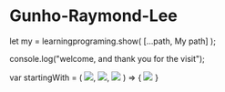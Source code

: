 # Gunho-Raymond-Lee
let my = learningprograming.show( [...path, My path] );

console.log("welcome, and thank you for the visit");

var startingWith = ( <img src="https://img.shields.io/badge/Javascript-F7DF1E?style=flat&logo=Javascript&logoColor=black"/>, 
<img src="https://img.shields.io/badge/Html5-E34F26?style=flat&logo=Html5&logoColor=white"/>,
<img src="https://img.shields.io/badge/css3-1572B6?style=flat&logo=css3&logoColor=white"/> ) =>
{ <img src="https://img.shields.io/badge/react-61DAFB?style=flat&logo=react&logoColor=white"/> }


